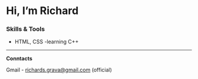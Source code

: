 # Hi, I’m Richard  

### Skills & Tools  
- HTML, CSS 
-learning C++


---  

**Conntacts** 

Gmail - richards.grava@gmail.com (official)

